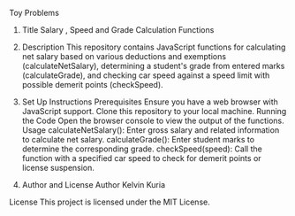Toy Problems
1. Title
Salary , Speed and Grade Calculation Functions

2. Description
This repository contains JavaScript functions for calculating net salary based on various deductions and exemptions (calculateNetSalary), determining a student's grade from entered marks (calculateGrade), and checking car speed against a speed limit with possible demerit points (checkSpeed).

3. Set Up Instructions
Prerequisites
Ensure you have a web browser with JavaScript support.
Clone this repository to your local machine.
Running the Code
Open the browser console to view the output of the functions.
Usage
calculateNetSalary(): Enter gross salary and related information to calculate net salary.
calculateGrade(): Enter student marks to determine the corresponding grade.
checkSpeed(speed): Call the function with a specified car speed to check for demerit points or license suspension.
4. Author and License
Author
Kelvin Kuria

License
This project is licensed under the MIT License.



